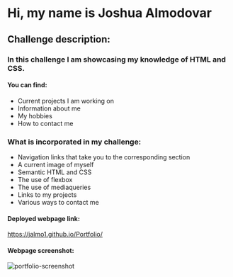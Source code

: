 

# Hi, my name is Joshua Almodovar

## Challenge description:
### In this challenge I am showcasing my knowledge of HTML and CSS.
  
  #### You can find:
  - Current projects I am working on 
  - Information about me
  - My hobbies 
  - How to contact me

### What is incorporated in my challenge:
 
  - Navigation links that take you to the corresponding section 
  - A current image of myself
  - Semantic HTML and CSS 
  - The use of flexbox 
  - The use of mediaqueries
  - Links to my projects
  - Various ways to contact me  

#### Deployed webpage link:
https://jalmo1.github.io/Portfolio/

#### Webpage screenshot:
![portfolio-screenshot](https://user-images.githubusercontent.com/81341368/117581675-2249a200-b0cc-11eb-8482-da18f700e42d.PNG)
